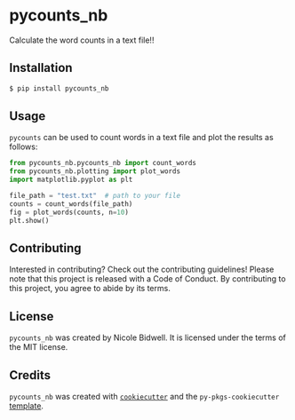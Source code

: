 # pycounts_nb

Calculate the word counts in a text file!!

## Installation

```bash
$ pip install pycounts_nb
```

## Usage

`pycounts` can be used to count words in a text file and plot the results
as follows:

```python
from pycounts_nb.pycounts_nb import count_words
from pycounts_nb.plotting import plot_words
import matplotlib.pyplot as plt

file_path = "test.txt"  # path to your file
counts = count_words(file_path)
fig = plot_words(counts, n=10)
plt.show()
```

## Contributing

Interested in contributing? Check out the contributing guidelines! Please note that this project is released with a Code of Conduct. By contributing to this project, you agree to abide by its terms.

## License

`pycounts_nb` was created by Nicole Bidwell. It is licensed under the terms of the MIT license.

## Credits

`pycounts_nb` was created with [`cookiecutter`](https://cookiecutter.readthedocs.io/en/latest/) and the `py-pkgs-cookiecutter` [template](https://github.com/py-pkgs/py-pkgs-cookiecutter).

